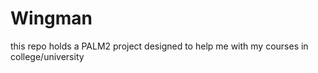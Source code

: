 # Wingman
this repo holds a PALM2 project designed to help me with my courses in college/university

